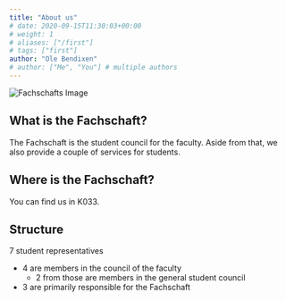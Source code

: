 ```yaml
---
title: "About us"
# date: 2020-09-15T11:30:03+00:00
# weight: 1
# aliases: ["/first"]
# tags: ["first"]
author: "Ole Bendixen"
# author: ["Me", "You"] # multiple authors
---
```


![Fachschafts Image](/images/fs_foto_aktuell.jpeg)


## What is the Fachschaft?

The Fachschaft is the student council for the faculty. Aside from that, we also provide a couple of services for students.

## Where is the Fachschaft?
You can find us in K033.

## Structure
7 student representatives
- 4 are members in the council of the faculty
  - 2 from those are members in the general student council
- 3 are primarily responsible for the Fachschaft

